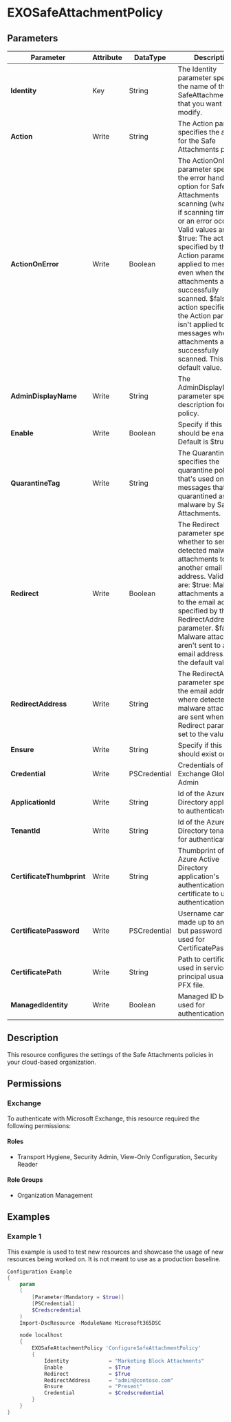 ﻿# EXOSafeAttachmentPolicy

## Parameters

| Parameter | Attribute | DataType | Description | Allowed Values |
| --- | --- | --- | --- | --- |
| **Identity** | Key | String | The Identity parameter specifies the name of the SafeAttachmentpolicy that you want to modify. | |
| **Action** | Write | String | The Action parameter specifies the action for the Safe Attachments policy. | `Block`, `Replace`, `Allow`, `DynamicDelivery` |
| **ActionOnError** | Write | Boolean | The ActionOnError parameter specifies the error handling option for Safe Attachments scanning (what to do if scanning times out or an error occurs). Valid values are: $true: The action specified by the Action parameter is applied to messages even when the attachments aren't successfully scanned. $false: The action specified by the Action parameter isn't applied to messages when the attachments aren't successfully scanned. This is the default value. | |
| **AdminDisplayName** | Write | String | The AdminDisplayName parameter specifies a description for the policy. | |
| **Enable** | Write | Boolean | Specify if this policy should be enabled. Default is $true. | |
| **QuarantineTag** | Write | String | The QuarantineTag specifies the quarantine policy that's used on messages that are quarantined as malware by Safe Attachments. | |
| **Redirect** | Write | Boolean | The Redirect parameter specifies whether to send detected malware attachments to another email address. Valid values are: $true: Malware attachments are sent to the email address specified by the RedirectAddress parameter. $false: Malware attachments aren't sent to another email address. This is the default value. | |
| **RedirectAddress** | Write | String | The RedirectAddress parameter specifies the email address where detected malware attachments are sent when the Redirect parameter is set to the value $true. | |
| **Ensure** | Write | String | Specify if this policy should exist or not. | `Present`, `Absent` |
| **Credential** | Write | PSCredential | Credentials of the Exchange Global Admin | |
| **ApplicationId** | Write | String | Id of the Azure Active Directory application to authenticate with. | |
| **TenantId** | Write | String | Id of the Azure Active Directory tenant used for authentication. | |
| **CertificateThumbprint** | Write | String | Thumbprint of the Azure Active Directory application's authentication certificate to use for authentication. | |
| **CertificatePassword** | Write | PSCredential | Username can be made up to anything but password will be used for CertificatePassword | |
| **CertificatePath** | Write | String | Path to certificate used in service principal usually a PFX file. | |
| **ManagedIdentity** | Write | Boolean | Managed ID being used for authentication. | |

## Description

This resource configures the settings of the Safe Attachments policies
in your cloud-based organization.

## Permissions

### Exchange

To authenticate with Microsoft Exchange, this resource required the following permissions:

#### Roles

- Transport Hygiene, Security Admin, View-Only Configuration, Security Reader

#### Role Groups

- Organization Management

## Examples

### Example 1

This example is used to test new resources and showcase the usage of new resources being worked on.
It is not meant to use as a production baseline.

```powershell
Configuration Example
{
    param
    (
        [Parameter(Mandatory = $true)]
        [PSCredential]
        $Credscredential
    )
    Import-DscResource -ModuleName Microsoft365DSC

    node localhost
    {
        EXOSafeAttachmentPolicy 'ConfigureSafeAttachmentPolicy'
        {
            Identity             = "Marketing Block Attachments"
            Enable               = $True
            Redirect             = $True
            RedirectAddress      = "admin@contoso.com"
            Ensure               = "Present"
            Credential           = $Credscredential
        }
    }
}
```

